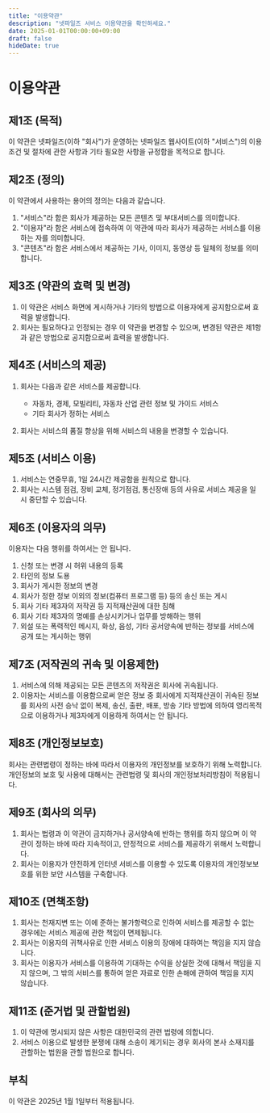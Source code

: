 ```yaml
---
title: "이용약관"
description: "넷파일즈 서비스 이용약관을 확인하세요."
date: 2025-01-01T00:00:00+09:00
draft: false
hideDate: true
---
```


# 이용약관

## 제1조 (목적)

이 약관은 넷파일즈(이하 "회사")가 운영하는 넷파일즈 웹사이트(이하 "서비스")의 이용조건 및 절차에 관한 사항과 기타 필요한 사항을 규정함을 목적으로 합니다.

## 제2조 (정의)

이 약관에서 사용하는 용어의 정의는 다음과 같습니다.

1. "서비스"라 함은 회사가 제공하는 모든 콘텐츠 및 부대서비스를 의미합니다.
2. "이용자"라 함은 서비스에 접속하여 이 약관에 따라 회사가 제공하는 서비스를 이용하는 자를 의미합니다.
3. "콘텐츠"라 함은 서비스에서 제공하는 기사, 이미지, 동영상 등 일체의 정보를 의미합니다.

## 제3조 (약관의 효력 및 변경)

1. 이 약관은 서비스 화면에 게시하거나 기타의 방법으로 이용자에게 공지함으로써 효력을 발생합니다.
2. 회사는 필요하다고 인정되는 경우 이 약관을 변경할 수 있으며, 변경된 약관은 제1항과 같은 방법으로 공지함으로써 효력을 발생합니다.

## 제4조 (서비스의 제공)

1. 회사는 다음과 같은 서비스를 제공합니다.
   - 자동차, 경제, 모빌리티, 자동차 산업 관련 정보 및 가이드 서비스
   - 기타 회사가 정하는 서비스

2. 회사는 서비스의 품질 향상을 위해 서비스의 내용을 변경할 수 있습니다.

## 제5조 (서비스 이용)

1. 서비스는 연중무휴, 1일 24시간 제공함을 원칙으로 합니다.
2. 회사는 시스템 점검, 장비 교체, 정기점검, 통신장애 등의 사유로 서비스 제공을 일시 중단할 수 있습니다.

## 제6조 (이용자의 의무)

이용자는 다음 행위를 하여서는 안 됩니다.

1. 신청 또는 변경 시 허위 내용의 등록
2. 타인의 정보 도용
3. 회사가 게시한 정보의 변경
4. 회사가 정한 정보 이외의 정보(컴퓨터 프로그램 등) 등의 송신 또는 게시
5. 회사 기타 제3자의 저작권 등 지적재산권에 대한 침해
6. 회사 기타 제3자의 명예를 손상시키거나 업무를 방해하는 행위
7. 외설 또는 폭력적인 메시지, 화상, 음성, 기타 공서양속에 반하는 정보를 서비스에 공개 또는 게시하는 행위

## 제7조 (저작권의 귀속 및 이용제한)

1. 서비스에 의해 제공되는 모든 콘텐츠의 저작권은 회사에 귀속됩니다.
2. 이용자는 서비스를 이용함으로써 얻은 정보 중 회사에게 지적재산권이 귀속된 정보를 회사의 사전 승낙 없이 복제, 송신, 출판, 배포, 방송 기타 방법에 의하여 영리목적으로 이용하거나 제3자에게 이용하게 하여서는 안 됩니다.

## 제8조 (개인정보보호)

회사는 관련법령이 정하는 바에 따라서 이용자의 개인정보를 보호하기 위해 노력합니다. 개인정보의 보호 및 사용에 대해서는 관련법령 및 회사의 개인정보처리방침이 적용됩니다.

## 제9조 (회사의 의무)

1. 회사는 법령과 이 약관이 금지하거나 공서양속에 반하는 행위를 하지 않으며 이 약관이 정하는 바에 따라 지속적이고, 안정적으로 서비스를 제공하기 위해서 노력합니다.
2. 회사는 이용자가 안전하게 인터넷 서비스를 이용할 수 있도록 이용자의 개인정보보호를 위한 보안 시스템을 구축합니다.

## 제10조 (면책조항)

1. 회사는 천재지변 또는 이에 준하는 불가항력으로 인하여 서비스를 제공할 수 없는 경우에는 서비스 제공에 관한 책임이 면제됩니다.
2. 회사는 이용자의 귀책사유로 인한 서비스 이용의 장애에 대하여는 책임을 지지 않습니다.
3. 회사는 이용자가 서비스를 이용하여 기대하는 수익을 상실한 것에 대해서 책임을 지지 않으며, 그 밖의 서비스를 통하여 얻은 자료로 인한 손해에 관하여 책임을 지지 않습니다.

## 제11조 (준거법 및 관할법원)

1. 이 약관에 명시되지 않은 사항은 대한민국의 관련 법령에 의합니다.
2. 서비스 이용으로 발생한 분쟁에 대해 소송이 제기되는 경우 회사의 본사 소재지를 관할하는 법원을 관할 법원으로 합니다.

## 부칙

이 약관은 2025년 1월 1일부터 적용됩니다.
